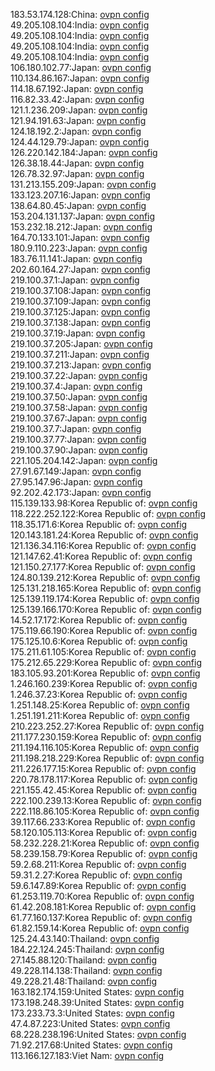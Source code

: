 183.53.174.128:China: [ovpn config](vpn/183_53_174_128.ovpn)  
49.205.108.104:India: [ovpn config](vpn/49_205_108_104.ovpn)  
49.205.108.104:India: [ovpn config](vpn/49_205_108_104.ovpn)  
49.205.108.104:India: [ovpn config](vpn/49_205_108_104.ovpn)  
49.205.108.104:India: [ovpn config](vpn/49_205_108_104.ovpn)  
106.180.102.77:Japan: [ovpn config](vpn/106_180_102_77.ovpn)  
110.134.86.167:Japan: [ovpn config](vpn/110_134_86_167.ovpn)  
114.18.67.192:Japan: [ovpn config](vpn/114_18_67_192.ovpn)  
116.82.33.42:Japan: [ovpn config](vpn/116_82_33_42.ovpn)  
121.1.236.209:Japan: [ovpn config](vpn/121_1_236_209.ovpn)  
121.94.191.63:Japan: [ovpn config](vpn/121_94_191_63.ovpn)  
124.18.192.2:Japan: [ovpn config](vpn/124_18_192_2.ovpn)  
124.44.129.79:Japan: [ovpn config](vpn/124_44_129_79.ovpn)  
126.220.142.184:Japan: [ovpn config](vpn/126_220_142_184.ovpn)  
126.38.18.44:Japan: [ovpn config](vpn/126_38_18_44.ovpn)  
126.78.32.97:Japan: [ovpn config](vpn/126_78_32_97.ovpn)  
131.213.155.209:Japan: [ovpn config](vpn/131_213_155_209.ovpn)  
133.123.207.16:Japan: [ovpn config](vpn/133_123_207_16.ovpn)  
138.64.80.45:Japan: [ovpn config](vpn/138_64_80_45.ovpn)  
153.204.131.137:Japan: [ovpn config](vpn/153_204_131_137.ovpn)  
153.232.18.212:Japan: [ovpn config](vpn/153_232_18_212.ovpn)  
164.70.133.101:Japan: [ovpn config](vpn/164_70_133_101.ovpn)  
180.9.110.223:Japan: [ovpn config](vpn/180_9_110_223.ovpn)  
183.76.11.141:Japan: [ovpn config](vpn/183_76_11_141.ovpn)  
202.60.164.27:Japan: [ovpn config](vpn/202_60_164_27.ovpn)  
219.100.37.1:Japan: [ovpn config](vpn/219_100_37_1.ovpn)  
219.100.37.108:Japan: [ovpn config](vpn/219_100_37_108.ovpn)  
219.100.37.109:Japan: [ovpn config](vpn/219_100_37_109.ovpn)  
219.100.37.125:Japan: [ovpn config](vpn/219_100_37_125.ovpn)  
219.100.37.138:Japan: [ovpn config](vpn/219_100_37_138.ovpn)  
219.100.37.19:Japan: [ovpn config](vpn/219_100_37_19.ovpn)  
219.100.37.205:Japan: [ovpn config](vpn/219_100_37_205.ovpn)  
219.100.37.211:Japan: [ovpn config](vpn/219_100_37_211.ovpn)  
219.100.37.213:Japan: [ovpn config](vpn/219_100_37_213.ovpn)  
219.100.37.22:Japan: [ovpn config](vpn/219_100_37_22.ovpn)  
219.100.37.4:Japan: [ovpn config](vpn/219_100_37_4.ovpn)  
219.100.37.50:Japan: [ovpn config](vpn/219_100_37_50.ovpn)  
219.100.37.58:Japan: [ovpn config](vpn/219_100_37_58.ovpn)  
219.100.37.67:Japan: [ovpn config](vpn/219_100_37_67.ovpn)  
219.100.37.7:Japan: [ovpn config](vpn/219_100_37_7.ovpn)  
219.100.37.77:Japan: [ovpn config](vpn/219_100_37_77.ovpn)  
219.100.37.90:Japan: [ovpn config](vpn/219_100_37_90.ovpn)  
221.105.204.142:Japan: [ovpn config](vpn/221_105_204_142.ovpn)  
27.91.67.149:Japan: [ovpn config](vpn/27_91_67_149.ovpn)  
27.95.147.96:Japan: [ovpn config](vpn/27_95_147_96.ovpn)  
92.202.42.173:Japan: [ovpn config](vpn/92_202_42_173.ovpn)  
115.139.133.98:Korea Republic of: [ovpn config](vpn/115_139_133_98.ovpn)  
118.222.252.122:Korea Republic of: [ovpn config](vpn/118_222_252_122.ovpn)  
118.35.171.6:Korea Republic of: [ovpn config](vpn/118_35_171_6.ovpn)  
120.143.181.24:Korea Republic of: [ovpn config](vpn/120_143_181_24.ovpn)  
121.136.34.116:Korea Republic of: [ovpn config](vpn/121_136_34_116.ovpn)  
121.147.62.41:Korea Republic of: [ovpn config](vpn/121_147_62_41.ovpn)  
121.150.27.177:Korea Republic of: [ovpn config](vpn/121_150_27_177.ovpn)  
124.80.139.212:Korea Republic of: [ovpn config](vpn/124_80_139_212.ovpn)  
125.131.218.165:Korea Republic of: [ovpn config](vpn/125_131_218_165.ovpn)  
125.139.119.174:Korea Republic of: [ovpn config](vpn/125_139_119_174.ovpn)  
125.139.166.170:Korea Republic of: [ovpn config](vpn/125_139_166_170.ovpn)  
14.52.17.172:Korea Republic of: [ovpn config](vpn/14_52_17_172.ovpn)  
175.119.66.190:Korea Republic of: [ovpn config](vpn/175_119_66_190.ovpn)  
175.125.10.6:Korea Republic of: [ovpn config](vpn/175_125_10_6.ovpn)  
175.211.61.105:Korea Republic of: [ovpn config](vpn/175_211_61_105.ovpn)  
175.212.65.229:Korea Republic of: [ovpn config](vpn/175_212_65_229.ovpn)  
183.105.93.201:Korea Republic of: [ovpn config](vpn/183_105_93_201.ovpn)  
1.246.160.239:Korea Republic of: [ovpn config](vpn/1_246_160_239.ovpn)  
1.246.37.23:Korea Republic of: [ovpn config](vpn/1_246_37_23.ovpn)  
1.251.148.25:Korea Republic of: [ovpn config](vpn/1_251_148_25.ovpn)  
1.251.191.211:Korea Republic of: [ovpn config](vpn/1_251_191_211.ovpn)  
210.223.252.27:Korea Republic of: [ovpn config](vpn/210_223_252_27.ovpn)  
211.177.230.159:Korea Republic of: [ovpn config](vpn/211_177_230_159.ovpn)  
211.194.116.105:Korea Republic of: [ovpn config](vpn/211_194_116_105.ovpn)  
211.198.218.229:Korea Republic of: [ovpn config](vpn/211_198_218_229.ovpn)  
211.226.177.15:Korea Republic of: [ovpn config](vpn/211_226_177_15.ovpn)  
220.78.178.117:Korea Republic of: [ovpn config](vpn/220_78_178_117.ovpn)  
221.155.42.45:Korea Republic of: [ovpn config](vpn/221_155_42_45.ovpn)  
222.100.239.13:Korea Republic of: [ovpn config](vpn/222_100_239_13.ovpn)  
222.118.86.105:Korea Republic of: [ovpn config](vpn/222_118_86_105.ovpn)  
39.117.66.233:Korea Republic of: [ovpn config](vpn/39_117_66_233.ovpn)  
58.120.105.113:Korea Republic of: [ovpn config](vpn/58_120_105_113.ovpn)  
58.232.228.21:Korea Republic of: [ovpn config](vpn/58_232_228_21.ovpn)  
58.239.158.79:Korea Republic of: [ovpn config](vpn/58_239_158_79.ovpn)  
59.2.68.211:Korea Republic of: [ovpn config](vpn/59_2_68_211.ovpn)  
59.31.2.27:Korea Republic of: [ovpn config](vpn/59_31_2_27.ovpn)  
59.6.147.89:Korea Republic of: [ovpn config](vpn/59_6_147_89.ovpn)  
61.253.119.70:Korea Republic of: [ovpn config](vpn/61_253_119_70.ovpn)  
61.42.208.181:Korea Republic of: [ovpn config](vpn/61_42_208_181.ovpn)  
61.77.160.137:Korea Republic of: [ovpn config](vpn/61_77_160_137.ovpn)  
61.82.159.14:Korea Republic of: [ovpn config](vpn/61_82_159_14.ovpn)  
125.24.43.140:Thailand: [ovpn config](vpn/125_24_43_140.ovpn)  
184.22.124.245:Thailand: [ovpn config](vpn/184_22_124_245.ovpn)  
27.145.88.120:Thailand: [ovpn config](vpn/27_145_88_120.ovpn)  
49.228.114.138:Thailand: [ovpn config](vpn/49_228_114_138.ovpn)  
49.228.21.48:Thailand: [ovpn config](vpn/49_228_21_48.ovpn)  
163.182.174.159:United States: [ovpn config](vpn/163_182_174_159.ovpn)  
173.198.248.39:United States: [ovpn config](vpn/173_198_248_39.ovpn)  
173.233.73.3:United States: [ovpn config](vpn/173_233_73_3.ovpn)  
47.4.87.223:United States: [ovpn config](vpn/47_4_87_223.ovpn)  
68.228.238.196:United States: [ovpn config](vpn/68_228_238_196.ovpn)  
71.92.217.68:United States: [ovpn config](vpn/71_92_217_68.ovpn)  
113.166.127.183:Viet Nam: [ovpn config](vpn/113_166_127_183.ovpn)  
